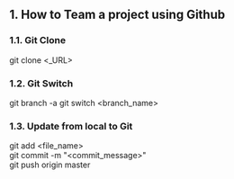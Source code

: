 ## 1. How to Team a project using Github
### 1.1. Git Clone
git clone <_URL>  
### 1.2. Git Switch
git branch -a
git switch <branch_name>
### 1.3. Update from local to Git
git add <file_name>  
git commit -m "<commit_message>"  
git push origin master  









